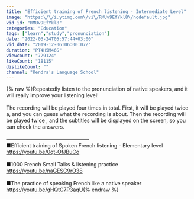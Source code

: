 ```yaml
---
title: "Efficient training of French listening - Intermediate Level"
image: "https:\/\/i.ytimg.com\/vi\/RMUv9EfYkl8\/hqdefault.jpg"
vid_id: "RMUv9EfYkl8"
categories: "Education"
tags: ["learn","study","pronunciation"]
date: "2022-03-24T05:57:44+03:00"
vid_date: "2019-12-06T06:00:07Z"
duration: "PT4H5M46S"
viewcount: "729124"
likeCount: "18115"
dislikeCount: ""
channel: "Kendra's Language School"
---
```

{% raw %}Repeatedly listen to the pronunciation of native speakers, and it will really improve your listening level!<br /><br />The recording will be played four times in total. First, it will be played twice a, and you can guess what the recording is about. Then the recording will be played twice , and the subtitles will be displayed on the screen, so you can check the answers.<br /><br />————————————————<br />■Efficient training of Spoken French listening - Elementary level<br /><a rel="nofollow" target="blank" href="https://youtu.be/0qt-OfJBuCo">https://youtu.be/0qt-OfJBuCo</a><br /><br />■1000 French Small Talks &amp; listening practice<br /><a rel="nofollow" target="blank" href="https://youtu.be/naGESC9rO38">https://youtu.be/naGESC9rO38</a><br /><br />■The practice of speaking French like a native speaker<br /><a rel="nofollow" target="blank" href="https://youtu.be/gHQtG7P3aqU">https://youtu.be/gHQtG7P3aqU</a>{% endraw %}
